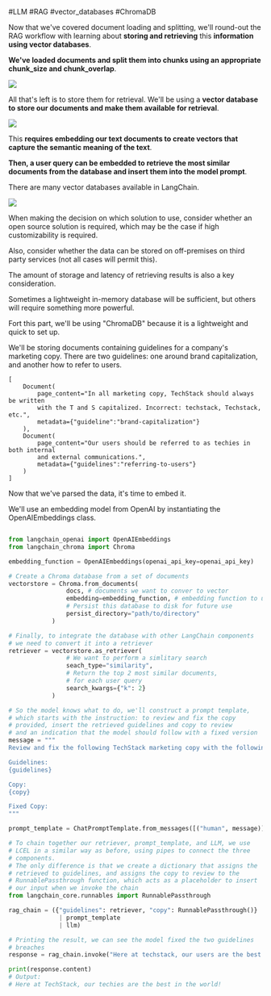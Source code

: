 #LLM #RAG #vector_databases #ChromaDB

Now that we've covered document loading and splitting, we'll round-out the RAG workflow with learning about **storing and retrieving** this **information using vector databases**.

**We've loaded documents and split them into chunks using an appropriate chunk_size and chunk_overlap**.

![](Pasted%20image%2020240726075143.png)

All that's left is to store them for retrieval. We'll be using a **vector database to store our documents and make them available for retrieval**.

![](Pasted%20image%2020240727065129.png)

This **requires embedding our text documents to create vectors that capture the semantic meaning of the text**. 

**Then, a user query can be embedded to retrieve the most similar documents from the database and insert them into the model prompt**.

There are many vector databases available in LangChain.

![](Pasted%20image%2020240727070059.png)


When making the decision on which solution to use, consider whether an open source solution is required, which may be the case if high customizability is required.

Also, consider whether the data can be stored on off-premises on third party services (not all cases will permit this).

The amount of storage and latency of retrieving results is also a key consideration.

Sometimes a lightweight in-memory database will be sufficient, but others will require something more powerful.

Fort this part, we'll be using "ChromaDB" because it is a lightweight and quick to set up.

We'll be storing documents containing guidelines for a company's marketing copy. There are two guidelines: one around brand capitalization, and another how to refer to users.

```
[
	Document(
		page_content="In all marketing copy, TechStack should always be written 
		with the T and S capitalized. Incorrect: techstack, Techstack, etc.",
		metadata={"guideline":"brand-capitalization"}
	),
	Document(
		page_content="Our users should be referred to as techies in both internal
		and external communications.",
		metadata={"guidelines":"referring-to-users"}
	)
]
```

Now that we've parsed the data, it's time to embed it.

We'll use an embedding model from OpenAI by instantiating the OpenAIEmbeddings
class.

```python

from langchain_openai import OpenAIEmbeddings
from langchain_chroma import Chroma

embedding_function = OpenAIEmbeddings(openai_api_key=openai_api_key)

# Create a Chroma database from a set of documents
vectorstore = Chroma.from_documents(
				docs, # documents we want to conver to vector
				embedding=embedding_function, # embedding function to use
				# Persist this database to disk for future use
				persist_directory="path/to/directory"
			)

# Finally, to integrate the database with other LangChain components
# we need to convert it into a retriever 
retriever = vectorstore.as_retriever(
				# We want to perform a simlitary search
				seach_type="similarity", 
				# Return the top 2 most similar documents, 
				# for each user query
				search_kwargs={"k": 2}						 
			)

# So the model knows what to do, we'll construct a prompt template,
# which starts with the instruction: to review and fix the copy
# provided, insert the retrieved guidelines and copy to review 
# and an indication that the model should follow with a fixed version
message = """
Review and fix the following TechStack marketing copy with the following guidelines in consideration:

Guidelines:
{guidelines}

Copy:
{copy}

Fixed Copy:
"""

prompt_template = ChatPromptTemplate.from_messages([("human", message)])

# To chain together our retriever, prompt_template, and LLM, we use 
# LCEL in a similar way as before, using pipes to connect the three 
# components. 
# The only difference is that we create a dictionary that assigns the
# retrieved to guidelines, and assigns the copy to review to the 
# RunnablePassthrough function, which acts as a placeholder to insert
# our input when we invoke the chain
from langchain_core.runnables import RunnablePassthrough

rag_chain = ({"guidelines": retriever, "copy": RunnablePassthrough()}
			  | prompt_template
			  | llm)

# Printing the result, we can see the model fixed the two guidelines 
# breaches
response = rag_chain.invoke("Here at techstack, our users are the best in the world!")

print(response.content)
# Output:
# Here at TechStack, our techies are the best in the world!

```




